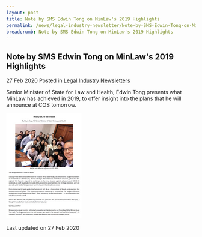 ```yaml
---
layout: post
title: Note by SMS Edwin Tong on MinLaw's 2019 Highlights
permalink: /news/legal-industry-newsletter/Note-by-SMS-Edwin-Tong-on-MinLaw's-2019-Highlights/
breadcrumb: Note by SMS Edwin Tong on MinLaw's 2019 Highlights
---
```


<style>
  .image {width: 200px;}
  .image img {max-width: 100%;}
</style>

Note by SMS Edwin Tong on MinLaw's 2019 Highlights
---

27 Feb 2020 Posted in [Legal Industry Newsletters](/news/legal-industry-newsletters/)

Senior Minister of State for Law and Health, Edwin Tong presents what MinLaw has achieved in 2019, to offer insight into the plans that he will announce at COS tomorrow.

<div class="image">
  <a href="/files/NoteonplanstobeannouncedatCOS2020.pdf/"><img src="/images/MovingForward-Cover.jpg/" title="Moving Fast, Far and Foward" alt="Moving Fast, Far and Foward"></a>
</div>

<p class="right-side-updated">Last updated on 27 Feb 2020</p>
